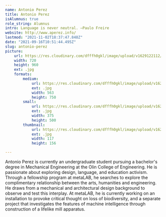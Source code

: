 ```yaml
---
name: Antonio Perez
title: Antonio Perez
isAlumnus: true
role_string: Alumnus
intro: Language is never neutral. —Paulo Freire
website: http://www.aperez.info/
lastmod: "2021-11-02T18:37:47.848Z"
date: "2021-09-16T10:51:44.495Z"
slug: antonio-perez
picture:
    url: https://res.cloudinary.com/dfffh0gkl/image/upload/v1629122112/antonio_58ae3bf75b.jpg
    width: 720
    height: 960
    ext: .jpg
    formats:
        medium:
            url: https://res.cloudinary.com/dfffh0gkl/image/upload/v1629122113/medium_antonio_58ae3bf75b.jpg
            ext: .jpg
            width: 563
            height: 750
        small:
            url: https://res.cloudinary.com/dfffh0gkl/image/upload/v1629122113/small_antonio_58ae3bf75b.jpg
            ext: .jpg
            width: 375
            height: 500
        thumbnail:
            url: https://res.cloudinary.com/dfffh0gkl/image/upload/v1629122112/thumbnail_antonio_58ae3bf75b.jpg
            ext: .jpg
            width: 117
            height: 156

---
```

Antonio Perez is currently an undergraduate student pursuing a bachelor's degree in Mechanical Engineering at the Olin College of Engineering. He is passionate about exploring design, language, and education activism. Through a fellowship program at metaLAB, he searches to explore the complimentary relationship between the arts, humanities and engineering. He draws from a mechanical and architectural design background to observe and test this interplay. At metaLAB, he is currently working on an installation to provoke critical thought on loss of biodiversity, and a separate project that investigates the features of machine intelligence through construction of a lifelike mill apparatus.